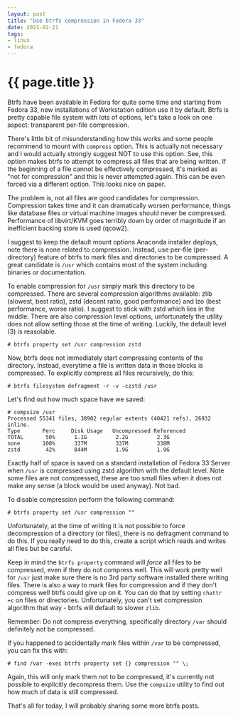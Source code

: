 ```yaml
---
layout: post
title: "Use btrfs compression in Fedora 33"
date: 2021-02-21
tags:
- linux
- fedora
---
```

{{ page.title }}
================

Btrfs have been available in Fedora for quite some time and starting from
Fedora 33, new installations of Workstation edition use it by default. Btrfs is
pretty capable file system with lots of options, let's take a look on one
aspect: transparent per-file compression.

There's little bit of misunderstanding how this works and some people recommend
to mount with `compress` option. This is actually not necessary and I would
actually strongly suggest NOT to use this option. See, this option makes btrfs
to attempt to compress all files that are being written. If the beginning of a
file cannot be effectively compressed, it's marked as "not for compression" and
this is never attempted again. This can be even forced via a different option.
This looks nice on paper.

The problem is, not all files are good candidates for compression. Compression
takes time and it can dramatically worsen performance, things like database
files or virtual machine images should never be compressed. Performance of
libvirt/KVM goes terribly down by order of magnitude if an inefficient backing
store is used (qcow2).

I suggest to keep the default mount options Anaconda installer deploys, note
there is none related to compression. Instead, use per-file (per-directory)
feature of btrfs to mark files and directories to be compressed. A great
candidate is `/usr` which contains most of the system including binaries or
documentation.

To enable compression for `/usr` simply mark this directory to be compressed.
There are several compression algorithms available: zlib (slowest, best ratio),
zstd (decent ratio, good performance) and lzo (best performance, worse ratio).
I suggest to stick with zstd which lies in the middle. There are also
compression level options, unfortunately the utility does not allow setting
those at the time of writing. Luckily, the default level (3) is reasolable.

	# btrfs property set /usr compression zstd

Now, btrfs does not immediately start compressing contents of the directory.
Instead, everytime a file is written data in those blocks is compressed. To
explicitly compress all files recursively, do this:

	# btrfs filesystem defragment -r -v -czstd /usr

Let's find out how much space have we saved:

	# compsize /usr
	Processed 55341 files, 38902 regular extents (40421 refs), 26932 inline.
	Type       Perc     Disk Usage   Uncompressed Referenced  
	TOTAL       50%      1.1G         2.2G         2.3G       
	none       100%      337M         337M         338M       
	zstd        42%      844M         1.9G         1.9G  

Exactly half of space is saved on a standard installation of Fedora 33 Server
when `/usr` is compressed using zstd algorithm with the default level. Note
some files are not compressed, these are too small files when it does not make
any sense (a block would be used anyway). Not bad.

To disable compression perform the following command:

	# btrfs property set /usr compression ""

Unfortunately, at the time of writing it is not possible to force decompression
of a directory (or files), there is no defragment command to do this. If you
really need to do this, create a script which reads and writes all files but be
careful.

Keep in mind the `btrfs property` command will *force* all files to be
compressed, even if they do not compress well. This will work pretty well for
`/usr` just make sure there is no 3rd party software installed there writing
files. There is also a way to mark files for compression and if they don't
compress well btrfs could give up on it. You can do that by setting `chattr +c`
on files or directories.  Unfortunately, you can't set compression algorithm
that way - btrfs will default to slower `zlib`.

Remember: Do not compress everything, specifically directory `/var` should
definitely not be compressed.

If you happened to accidentally mark files within `/var` to be compressed, you
can fix this with:

	# find /var -exec btrfs property set {} compression "" \;

Again, this will only mark them not to be compressed, it's currently not
possible to explicitly decompress them. Use the `compsize` utility to find out
how much of data is still compressed.

That's all for today, I will probably sharing some more btrfs posts.
